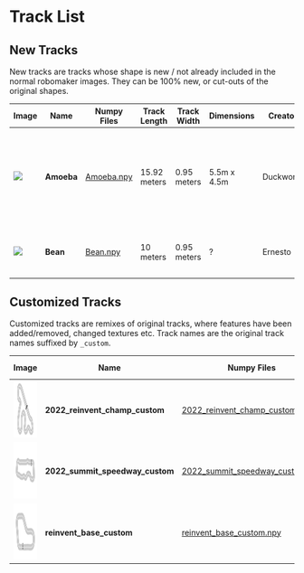 # Track List

## New Tracks

New tracks are tracks whose shape is new / not already included in the normal robomaker images. They can be 100% new, or cut-outs of the original shapes.

| Image                                                             | Name                | Numpy Files                                | Track Length   | Track Width   | Dimensions   | Creator   | Description
|-------------------------------------------------------------------|---------------------|--------------------------------------------|----------------|---------------|--------------|-----------| -------------------
| <img src='./Amoeba/src/Amoeba_iconography.svg' width="150" />    | **Amoeba**          | [Amoeba.npy](./Amoeba/routes/Amoeba.npy)   | 15.92 meters   | 0.95 meters   | 5.5m x 4.5m  | Duckworth | Track created for physical racing practice, based on a corner part of the 2022 re:Invent track.
| <img src='./Bean/track_iconography/Bean.png' height="100" />      | **Bean**            | [Bean.npy](./Bean/routes/Bean.npy)         | 10 meters      | 0.95 meters   | ?            | Ernesto   | Small track created for physical racing practice

## Customized Tracks

Customized tracks are remixes of original tracks, where features have been added/removed, changed textures etc. Track names are the original track names suffixed by `_custom`.

| Image                                                             | Name                | Numpy Files                                | Track Length   | Track Width   | Dimensions   | Creator   | Description
|-------------------------------------------------------------------|---------------------|--------------------------------------------|----------------|---------------|--------------|-----------| -------------------
| <img src='./2022_reinvent_champ_custom/track_iconography/2022_reinvent_champ_custom.png' height="100" />    | **2022_reinvent_champ_custom**          | [2022_reinvent_champ_custom.npy](./2022_reinvent_champ_custom/routes/2022_reinvent_champ_custom.npy)   | 33.27 meters   | 0.95 meters   | ?  | Duckworth | Added buildings and configurability.
| <img src='./2022_summit_speedway_custom/track_iconography/2022_summit_speedway_custom.png' height="100" />      | **2022_summit_speedway_custom**            | [2022_summit_speedway_custom.npy](./2022_summit_speedway_custom/routes/2022_summit_speedway_custom.npy)         | 25.24 meters      | 1.07 meters   | ?            | Duckworth | Added buildings, lights and configurability.
| <img src='./reinvent_base_custom/track_iconography/reinvent_base_custom.png' height="100" />      | **reinvent_base_custom**            | [reinvent_base_custom.npy](./reinvent_base_custom/routes/reinvent_base_custom.npy)         | 25.24 meters      | 1.07 meters   | ?            | Duckworth | Added buildings, lights and configurability.